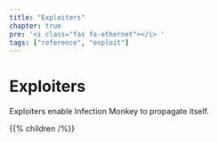 ```yaml
---
title: "Exploiters"
chapter: true
pre: '<i class="fas fa-ethernet"></i> '
tags: ["reference", "exploit"]
---
```


# Exploiters

Exploiters enable Infection Monkey to propagate itself.

{{% children /%}}
